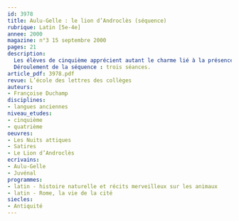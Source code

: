 ```yaml
---
id: 3978
title: Aulu-Gelle : le lion d’Androclès (séquence)
rubrique: Latin [5e-4e] 
annee: 2000
magazine: n°3 15 septembre 2000
pages: 21
description: 
  Les élèves de cinquième apprécient autant le charme lié à la présence du merveilleux dans les récits mythologiques que le réalisme de situations empruntées à la vie quotidienne. L’épisode du lion d’Androclès rapporté par Aulu-Gelle participe de ces deux attraits : par son ancrage dans un fait de société relativement bien connu des élèves (les jeux du cirque font partie des acquis encyclopédiques) et par le caractère merveilleux des retrouvailles entre le fauve et l’homme. Sur le plan de la langue, le texte d’Aulu-Gelle se prête à de nombreuses investigations. Cet article propose une série d’objectifs accessibles en tout début de cinquième et une série plus ambitieuse expérimentée en fin de cinquième, mais qui pourrait l’être en début de quatrième.
  Déroulement de la séquence : trois séances.
article_pdf: 3978.pdf
revue: L’école des lettres des collèges
auteurs:
- Françoise Duchamp
disciplines:
- langues anciennes
niveau_etudes:
- cinquième
- quatrième
oeuvres:
- Les Nuits attiques
- Satires
- Le Lion d’Androclès
ecrivains:
- Aulu-Gelle
- Juvénal
programmes:
- latin - histoire naturelle et récits merveilleux sur les animaux
- latin - Rome, la vie de la cité
siecles:
- Antiquité
---
```

